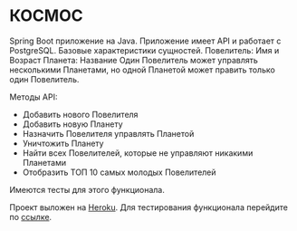 
# КОСМОС

Spring Boot приложение на Java.
Приложение имеет API и работает с PostgreSQL.
Базовые характеристики сущностей.
Повелитель: Имя и Возраст
Планета: Название
Один Повелитель может управлять несколькими Планетами, но одной Планетой может править только один Повелитель.

Методы API:
- Добавить нового Повелителя
- Добавить новую Планету
- Назначить Повелителя управлять Планетой
- Уничтожить Планету
- Найти всех Повелителей, которые не управляют никакими Планетами
- Отобразить ТОП 10 самых молодых Повелителей

Имеются тесты для этого функционала.

Проект выложен на [Heroku](https://www.heroku.com/). Для тестирования функционала перейдите по [ссылке](https://dobermin.github.io/cosmos/ui/).



